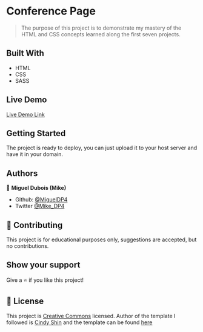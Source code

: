# Conference Page

> The purpose of this project is to demonstrate my mastery of the HTML and CSS concepts learned along the first seven projects.

## Built With

- HTML
- CSS
- SASS

## Live Demo

[Live Demo Link](https://raw.githack.com/MiguelDP4/capstone-html-css/developing/index.html)

## Getting Started

The project is ready to deploy, you can just upload it to your host server and have it in your domain.

## Authors

👤 **Miguel Dubois (Mike)**

- Github: [@MiguelDP4](https://github.com/MiguelDP4)
- Twitter [@Mike_DP4](https://twitter.com/Mike_DP4)

## 🤝 Contributing

This project is for educational purposes only, suggestions are accepted, but no contributions.

## Show your support

Give a ⭐️ if you like this project!

## 📝 License

This project is [Creative Commons](https://creativecommons.org/licenses/by-nc/4.0/) licensed.
Author of the template I followed is [Cindy Shin](https://www.behance.net/adagio07) and the template can be found [here](https://www.behance.net/gallery/29845175/CC-Global-Summit-2015)